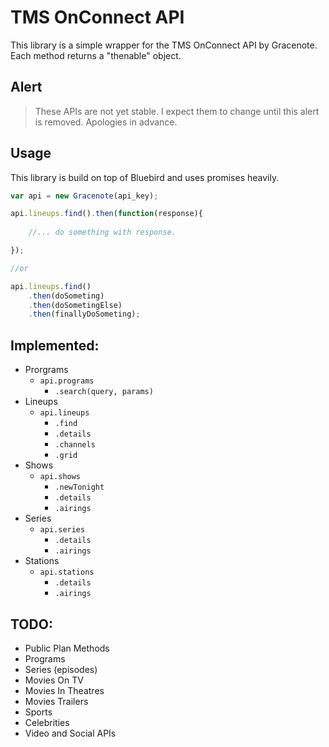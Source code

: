 # TMS OnConnect API

This library is a simple wrapper for the TMS OnConnect API by Gracenote.
Each method returns a "thenable" object.

## Alert

> These APIs are not yet stable. I expect them to change until this alert is removed. Apologies in advance.

## Usage
This library is build on top of Bluebird and uses promises heavily.

```javascript
var api = new Gracenote(api_key);

api.lineups.find().then(function(response){
    
    //... do something with response.

});

//or

api.lineups.find()
    .then(doSometing)
    .then(doSometingElse)
    .then(finallyDoSometing);
```

## Implemented:

- Prorgrams
    - `api.programs`
        - `.search(query, params)`
- Lineups
    - `api.lineups`
        - `.find`
        - `.details`
        - `.channels`
        - `.grid`
- Shows
    - `api.shows`
        - `.newTonight`
        - `.details`
        - `.airings`
- Series
    - `api.series`
        - `.details`
        - `.airings`
- Stations
    - `api.stations`
        - `.details`
        - `.airings`

## TODO:

- Public Plan Methods
- Programs
- Series (episodes)
- Movies On TV
- Movies In Theatres
- Movies Trailers
- Sports
- Celebrities
- Video and Social APIs

